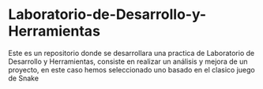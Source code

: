 # Laboratorio-de-Desarrollo-y-Herramientas
Este es un repositorio donde se desarrollara una practica de Laboratorio de Desarrollo y Herramientas, consiste en realizar un análisis y mejora de un proyecto, en este caso hemos seleccionado uno basado en el clasico juego de Snake
